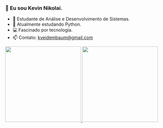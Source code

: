 ### 👋 Eu sou Kevin Nikolai.
  
- 🌱 Estudante de Análise e Desenvolvimento de Sistemas.
- 🧠 Atualmente estudando Python.
- 💻 Fascinado por tecnologia.
- 📫 Contato: kveidembaum@gmail.com

<div>
    <a href="https://github.com/kevinveidembaum?tab=repositories">
    <img height="240em" src="https://github-readme-stats.vercel.app/api?username=kevinveidembaum&theme=gotham&show_icons=true">
    <img  height="240em" src="https://github-readme-stats.vercel.app/api/top-langs/?username=kevinveidembaum&theme=gotham&show_icons=true">
</div>

